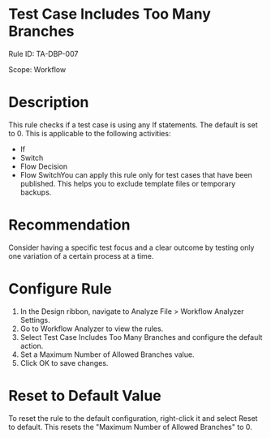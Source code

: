 ﻿# Test Case Includes Too Many Branches

Rule ID: TA-DBP-007

Scope: Workflow

# Description

This rule checks if a test case is using any If statements. The default is set to 0. This is applicable to the following activities:

* If
* Switch
* Flow Decision
* Flow SwitchYou can apply this rule only for test cases that have been published. This helps you to exclude template files or temporary backups.

# Recommendation

Consider having a specific test focus and a clear outcome by testing only one variation of a certain process at a time.

# Configure Rule

1. In the Design ribbon, navigate to Analyze File > Workflow Analyzer Settings.
2. Go to Workflow Analyzer to view the rules.
3. Select Test Case Includes Too Many Branches and configure the default action.
4. Set a Maximum Number of Allowed Branches value.
5. Click OK to save changes.

# Reset to Default Value

To reset the rule to the default configuration, right-click it and select Reset to default. This resets the "Maximum Number of Allowed Branches" to 0.
